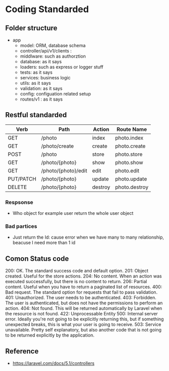 # Coding Standarded

## Folder structure

- app 
	- model: ORM, database schema  
	- controller/api/v1/clients : 
	- middlware: such as authorztion 
	- database: as it says
	- loaders: such as express or logger stuff
	- tests: as it says
	- services: business logic
	- utils: as it says 
	- validation: as it says
	- config: configuation related setup
	- routes/v1 : as it says
	
## Restful standarded 

|Verb | Path | Action | Route Name |
|-----|------|--------|-------|
| GET |	/photo | index	| photo.index
| GET |	/photo/create | create | photo.create
| POST | /photo | store | photo.store
| GET | /photo/{photo} | show | photo.show
| GET |	/photo/{photo}/edit | edit | photo.edit
| PUT/PATCH	| /photo/{photo} | update | photo.update
| DELETE | /photo/{photo} | destroy | photo.destroy

### Respsonse 
- Who object for example user return the whole user object 

### Bad partices
- Just return the Id: cause error when we have many to many relationship, beacuse I need more than 1 id 

## Comon Status code
200: OK. The standard success code and default option.
201: Object created. Useful for the store actions.
204: No content. When an action was executed successfully, but there is no content to return.
206: Partial content. Useful when you have to return a paginated list of resources.
400: Bad request. The standard option for requests that fail to pass validation.
401: Unauthorized. The user needs to be authenticated.
403: Forbidden. The user is authenticated, but does not have the permissions to perform an action.
404: Not found. This will be returned automatically by Laravel when the resource is not found.
422: Unprocessable Entity
500: Internal server error. Ideally you're not going to be explicitly returning this, but if something unexpected breaks, this is what your user is going to receive.
503: Service unavailable. Pretty self explanatory, but also another code that is not going to be returned explicitly by the application.


## Reference

- https://laravel.com/docs/5.1/controllers

